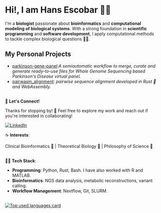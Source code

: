 # Hi!, I am Hans Escobar 👨‍🔬

I'm a **biologist** passionate about **bioinformatics** and **computational modeling of biological systems**. With a strong foundation in **scientific programming** and **software development**, I apply computational methods to tackle complex biological questions 🧬🦠.  


## **My Personal Projects**

- [parkinson-gene-panel](https://github.com/hdescobarh/parkinson-gene-panel):*A semiautomatic workflow to merge, curate and generate ready-to-use files for Whole Genome Sequencing based Parkinson's Disease virtual panel.*
- [pairwasm_alignment](https://github.com/hdescobarh/pairwasm_alignment): *pairwise sequence alignment developed in Rust 🦀 and WebAssembly.*
<br><br>

🤝 **Let's Connect!**

Thanks for stopping by! 🙌 Feel free to explore my work and reach out if you're interested in collaborating!

[![LinkedIn](https://img.shields.io/badge/LinkedIn-0077B5?style=for-the-badge)](https://www.linkedin.com/in/hansescobar/)


☕ **Interests**:

Clinical Bioinformatics 🧪 | Theoretical Biology 👾 | Philosophy of Science 🤔
<br><br>

👨‍💻 **Tech Stack**:  

- **Programming**: Python, Rust, Bash. I have also worked with R and MATLAB.  
- **Bioinformatics**: NGS data analysis, metabolic reconstructions, variant calling.
- **Workflow Management**: Nextflow, Git, SLURM.
<br>

<a target="_blank=" href="https://github.com/hdescobarh/github-readme-stats">
<img alt="Top used languages card" src="https://github-readme-stats-tan-theta-63.vercel.app/api/top-langs/?username=hdescobarh&cache_seconds=86400&size_weight=0.4&count_weight=0.6&exclude_repo=github-readme-stats,cadena_lagenerica_backend,cadena_lagenerica_frontend,Solution-to-Linear-Algebra-Done-Wrong,explorando-typescript&theme=dracula"/>
</a>
<br><br>


